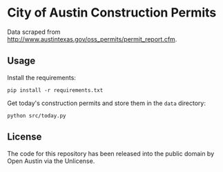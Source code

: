 # City of Austin Construction Permits

Data scraped from http://www.austintexas.gov/oss_permits/permit_report.cfm.

## Usage

Install the requirements:

```
pip install -r requirements.txt
```

Get today's construction permits and store them in the `data` directory:

```
python src/today.py
```

## License

The code for this repository has been released into the public domain by Open Austin via the Unlicense.
